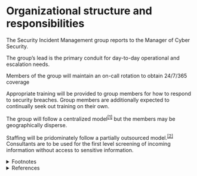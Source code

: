 # Organizational structure and responsibilities

The Security Incident Management group reports to the Manager of Cyber Security.

The group’s lead is the primary conduit for day-to-day operational and escalation needs.

Members of the group will maintain an on-call rotation to obtain 24/7/365 coverage

Appropriate training will be provided to group members for how to respond to security breaches.  Group members are additionally expected to continually seek out training on their own.

The group will follow a centralized model<sup><a id="Organizational_structure_and_responsibilities-ref1-src" href="#Organizational_structure_and_responsibilities-ref1">[1]</a></sup> but the members may be geographically disperse.

Staffing will be pridominately follow a partially outsourced model.<sup><a id="Organizational_structure_and_responsibilities-ref2-src" href="#Organizational_structure_and_responsibilities-ref2">[2]</a></sup>
Consultants are to be used for the first level screening of incoming information without access to sensitive information.

<details><summary>Footnotes</summary>

1. <a id="Organizational_structure_and_responsibilities-ref1" href="#Organizational_structure_and_responsibilities-ref1-src" title="Jump up">^</a> NIST SP 800-61 Rev. 2: 2.4.1 Team Models: Central Incident Response Team
2. <a id="Organizational_structure_and_responsibilities-ref2" href="#Organizational_structure_and_responsibilities-ref2-src" title="Jump up">^</a> NIST SP 800-61 Rev. 2: 2.4.1 staffing models: Partially Outsourced
</details>

<details><summary>References</summary>

1. ISO 27002:2005 13.2.1 "Responsibility and procedures"
2. PCI DSS 3.2.1 "Requirement [12.10.1](52f61aa2-5622-490a-8735-a4e94499c706)" Create the incident response plan to be implemented in the event of system breach
3. PCI DSS 3.2.1 "Requirement [12.10.3](1fb68322-8ba4-485e-8c2f-be4b174f4aad)" Designate specific personnel to be available
4. PCI DSS 3.2.1 "Requirement [12.10.4](1d38a229-60e7-4559-856e-cdcf72577c99)" Provide appropriate training to staff
5. NIST [SP 800-61 Rev. 2 - Computer Security Incident Handling Guide](https://csrc.nist.gov/publications/detail/sp/800-61/rev-2/final): 2.4.1 Team Models
</details>